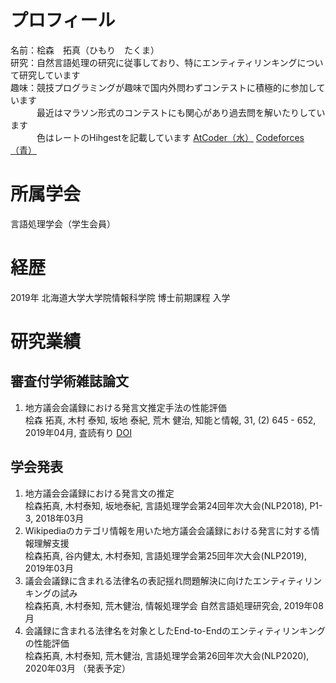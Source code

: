 # プロフィール
名前：桧森　拓真（ひもり　たくま）  
研究：自然言語処理の研究に従事しており、特にエンティティリンキングについて研究しています    
趣味：競技プログラミングが趣味で国内外問わずコンテストに積極的に参加しています  
　　　最近はマラソン形式のコンテストにも関心があり過去問を解いたりしています  
　　　色はレートのHihgestを記載しています [AtCoder（水）](https://atcoder.jp/users/Bondo416) [Codeforces（青）](https://codeforces.com/profile/Bondo)  

# 所属学会
言語処理学会（学生会員）

# 経歴
2019年 北海道大学大学院情報科学院 博士前期課程 入学

# 研究業績
## 審査付学術雑誌論文
1. 地方議会会議録における発言文推定手法の性能評価  
桧森 拓真, 木村 泰知, 坂地 泰紀, 荒木 健治, 知能と情報, 31, (2) 645 - 652, 2019年04月, 査読有り [DOI](https://www.jstage.jst.go.jp/article/jsoft/31/2/31_645/_article/-char/ja/)
  
## 学会発表
1. 地方議会会議録における発言文の推定  
桧森拓真, 木村泰知, 坂地泰紀, 言語処理学会第24回年次大会(NLP2018), P1-3, 2018年03月
1. Wikipediaのカテゴリ情報を用いた地方議会会議録における発言に対する情報理解支援  
桧森拓真, 谷内健太, 木村泰知, 言語処理学会第25回年次大会(NLP2019),   2019年03月
1. 議会会議録に含まれる法律名の表記揺れ問題解決に向けたエンティティリンキングの試み  
桧森拓真, 木村泰知, 荒木健治, 情報処理学会 自然言語処理研究会,   2019年08月
1. 会議録に含まれる法律名を対象としたEnd-to-Endのエンティティリンキングの性能評価  
桧森拓真, 木村泰知, 荒木健治, 言語処理学会第26回年次大会(NLP2020), 2020年03月 （発表予定）
